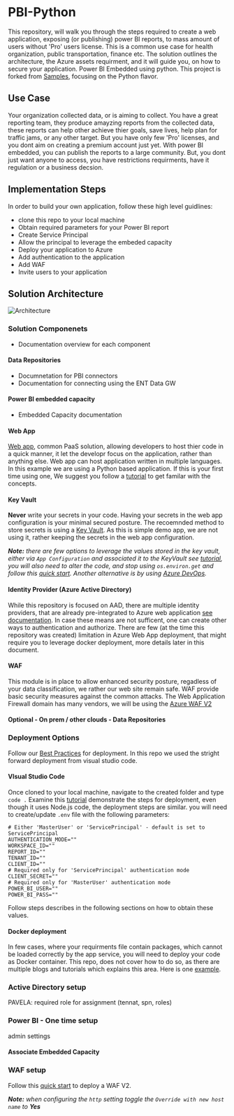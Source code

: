 # PBI-Python
This repository, will walk you through the steps required to create a web application, exposing (or publishing) power BI reports, to mass amount of users without 'Pro' users license. This is a common use case for health organization, public transportation, finance etc. The solution outlines the architecture, the Azure assets requirment, and it will guide you, on how to secure your application.
Power BI Embedded using python. This project is forked from [Samples](https://github.com/Microsoft/PowerBI-Developer-Samples), focusing on the Python flavor.

## Use Case
Your organization collected data, or is aiming to collect. You have a great reporting team, they produce amayzing reports from the collected data, these reports can help other achieve thier goals, save lives, help plan for traffic jams, or any other target. But you have only few 'Pro' licenses, and you dont aim on creating a premium account just yet. With power BI embedded, you can publish the reports to a large community. But, you dont just want anyone to access, you have restrictions requirments, have it regulation or a business decsion.

## Implementation Steps
In order to build your own application, follow these high level guidlines:
+ clone this repo to your local machine
+ Obtain required parameters for your Power BI report
+ Create Service Principal
+ Allow the principal to leverage the embeded capacity
+ Deploy your application to Azure
+ Add authentication to the application
+ Add WAF
+ Invite users to your application

## Solution Architecture

![Architecture](https://user-images.githubusercontent.com/37622785/81040881-0c9c0e00-8eb5-11ea-9b48-6cae552efd74.png)

### Solution Componenets
+ Documentation overview for each component

#### Data Repositories
+ Documnetation for PBI connectors
+ Documentation for connecting using the ENT Data GW

#### Power BI embedded capacity
+ Embedded Capacity documentation

#### Web App
[Web app](https://docs.microsoft.com/en-us/azure/app-service/overview), common PaaS solution, allowing developers to host thier code in a quick manner, it let the developr focus on the application, rather than anything else.
Web app can host application written in multiple languages. In this example we are using a Python based application. If this is your first time using one, We suggest you follow a [tutorial](https://docs.microsoft.com/en-us/azure/app-service/containers/quickstart-python?tabs=bash) to get familar with the concepts.

#### Key Vault
**Never** write your secrets in your code. Having your secrets in the web app configuration is your minimal secured posture. The recoemnded method to store secrets is using a [Key Vault](https://docs.microsoft.com/en-us/azure/key-vault/general/overview).
As this is simple demo app, we are not using it, rather keeping the secrets in the web app configuration. 


*__Note:__ there are few options to leverage the values stored in the key vault, either via ``` App Configuration ``` and associated it to the KeyVault see [tutorial](https://docs.microsoft.com/en-us/azure/azure-app-configuration/use-key-vault-references-dotnet-core?tabs=cmd%2Ccore2x), you will also need to alter the code, and stop using ```os.environ.get``` and follow this [quick start](https://docs.microsoft.com/en-us/azure/key-vault/secrets/quick-create-python). Another alternative is by using [Azure DevOps](https://docs.microsoft.com/en-us/azure/devops/user-guide/what-is-azure-devops?view=azure-devops).*

#### Identity Provider (Azure Active Directory)
While this repository is focused on AAD, there are multiple identity providers, that are already pre-integrated to Azure web application [see documentation](https://docs.microsoft.com/en-us/azure/app-service/overview-authentication-authorization). In case these means are not sufficent, one can create other ways to authentication and authorize. There are few (at the time this repository was created) limitation in Azure Web App deployment, that might require you to leverage docker deployment, more details later in this document.
#### WAF
This module is in place to allow enhanced security posture, regadless of your data classification, we rather our web site remain safe. WAF provide basic security measures against the common attacks. The Web Application Firewall domain has many vendors, we will be using the [Azure WAF V2](https://docs.microsoft.com/en-us/azure/web-application-firewall/ag/ag-overview)

#### Optional - On prem / other clouds - Data Repositories

### Deployment Options
Follow our [Best Practices](https://docs.microsoft.com/en-us/azure/app-service/deploy-best-practices) for deployment. In this repo we used the stright forward deployment from visual studio code.


#### VIsual Studio Code
Once cloned to your local machine, navigate to the created folder and type ```code .``` 
Examine this [tutorial](https://docs.microsoft.com/en-us/azure/javascript/tutorial-vscode-azure-app-service-node-01?tabs=bash) demonstrate the steps for deployment, even though it uses Node.js code, the deployment steps are similar.
you will need to create/update ``` .env ``` file with the following parameters:

```
# Either 'MasterUser' or 'ServicePrincipal' - default is set to ServicePrincipal
AUTHENTICATION_MODE=""
WORKSPACE_ID=""
REPORT_ID=""
TENANT_ID=""
CLIENT_ID=""
# Required only for 'ServicePrincipal' authentication mode
CLIENT_SECRET=""
# Required only for 'MasterUser' authentication mode
POWER_BI_USER=""
POWER_BI_PASS=""
```
Follow steps describes in the following sections on how to obtain these values.


#### Docker deployment
In few cases, where your requirments file contain packages, which cannot be loaded correctly by the app service, you will need to deploy your code as Docker container.
This repo, does not cover how to do so, as there are multiple blogs and tutorials which explains this area. Here is one [example](https://docs.microsoft.com/en-us/azure/javascript/tutorial-vscode-docker-node-01?tabs=bash).

### Active Directory setup
PAVELA: required role for assignment (tennat, spn, roles)

### Power BI - One time setup
admin settings
#### Associate Embedded Capacity

### WAF setup
Follow this [quick start](https://docs.microsoft.com/en-us/azure/web-application-firewall/ag/application-gateway-web-application-firewall-portal) to deploy a WAF V2.

*__Note:__ when configuring the ```http``` setting toggle the ```Override with new host name``` to **Yes***



